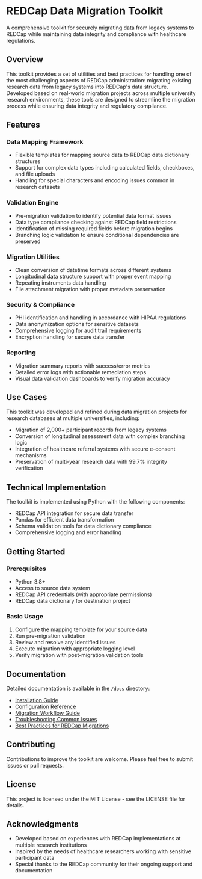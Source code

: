 # REDCap Data Migration Toolkit

A comprehensive toolkit for securely migrating data from legacy systems to REDCap while maintaining data integrity and compliance with healthcare regulations.

## Overview

This toolkit provides a set of utilities and best practices for handling one of the most challenging aspects of REDCap administration: migrating existing research data from legacy systems into REDCap's data structure. Developed based on real-world migration projects across multiple university research environments, these tools are designed to streamline the migration process while ensuring data integrity and regulatory compliance.

## Features

### Data Mapping Framework
- Flexible templates for mapping source data to REDCap data dictionary structures
- Support for complex data types including calculated fields, checkboxes, and file uploads
- Handling for special characters and encoding issues common in research datasets

### Validation Engine
- Pre-migration validation to identify potential data format issues
- Data type compliance checking against REDCap field restrictions
- Identification of missing required fields before migration begins
- Branching logic validation to ensure conditional dependencies are preserved

### Migration Utilities
- Clean conversion of datetime formats across different systems
- Longitudinal data structure support with proper event mapping
- Repeating instruments data handling
- File attachment migration with proper metadata preservation

### Security & Compliance
- PHI identification and handling in accordance with HIPAA regulations
- Data anonymization options for sensitive datasets
- Comprehensive logging for audit trail requirements
- Encryption handling for secure data transfer

### Reporting
- Migration summary reports with success/error metrics
- Detailed error logs with actionable remediation steps
- Visual data validation dashboards to verify migration accuracy

## Use Cases

This toolkit was developed and refined during data migration projects for research databases at multiple universities, including:

- Migration of 2,000+ participant records from legacy systems
- Conversion of longitudinal assessment data with complex branching logic
- Integration of healthcare referral systems with secure e-consent mechanisms
- Preservation of multi-year research data with 99.7% integrity verification

## Technical Implementation

The toolkit is implemented using Python with the following components:
- REDCap API integration for secure data transfer
- Pandas for efficient data transformation
- Schema validation tools for data dictionary compliance
- Comprehensive logging and error handling

## Getting Started

### Prerequisites
- Python 3.8+
- Access to source data system
- REDCap API credentials (with appropriate permissions)
- REDCap data dictionary for destination project

### Basic Usage
1. Configure the mapping template for your source data
2. Run pre-migration validation
3. Review and resolve any identified issues
4. Execute migration with appropriate logging level
5. Verify migration with post-migration validation tools

## Documentation

Detailed documentation is available in the `/docs` directory:
- [Installation Guide](./docs/installation.md)
- [Configuration Reference](./docs/configuration.md)
- [Migration Workflow Guide](./docs/workflow.md)
- [Troubleshooting Common Issues](./docs/troubleshooting.md)
- [Best Practices for REDCap Migrations](./docs/best-practices.md)

## Contributing

Contributions to improve the toolkit are welcome. Please feel free to submit issues or pull requests.

## License

This project is licensed under the MIT License - see the LICENSE file for details.

## Acknowledgments

- Developed based on experiences with REDCap implementations at multiple research institutions
- Inspired by the needs of healthcare researchers working with sensitive participant data
- Special thanks to the REDCap community for their ongoing support and documentation
